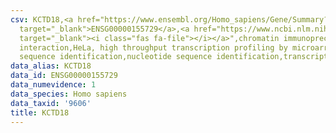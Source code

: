 ```yaml
---
csv: KCTD18,<a href="https://www.ensembl.org/Homo_sapiens/Gene/Summary?db=core;g=ENSG00000155729"
  target="_blank">ENSG00000155729</a>,<a href="https://www.ncbi.nlm.nih.gov/pubmed/17216044"
  target="_blank"><i class="fas fa-file"></i></a>",chromatin immunoprecipitation assay,direct
  interaction,HeLa, high throughput transcription profiling by microarray,nucleotide
  sequence identification,nucleotide sequence identification,transcriptional regulation,
data_alias: KCTD18
data_id: ENSG00000155729
data_numevidence: 1
data_species: Homo sapiens
data_taxid: '9606'
title: KCTD18
---
```

